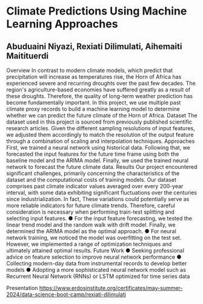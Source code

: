 # Climate Predictions Using Machine Learning Approaches
## Abuduaini Niyazi, Rexiati Dilimulati, Aihemaiti Maitituerdi
Overview
In contrast to modern climate models, which predict that precipitation will increase as temperatures rise,
the Horn of Africa has experienced severe and recurring droughts over the past few decades. The
region's agriculture-based economies have suffered greatly as a result of these droughts. Therefore, the
quality of long-term weather prediction has become fundamentally important. In this project, we use
multiple past climate proxy records to build a machine learning model to determine whether we can
predict the future climate of the Horn of Africa.
Dataset
The dataset used in this project is sourced from previously published scientific research articles. Given
the different sampling resolutions of input features, we adjusted them accordingly to match the resolution
of the output feature through a combination of scaling and interpolation techniques.
Approaches
First, we trained a neural network using historical data. Following that, we forecasted the input features
for the future time frame using both the baseline model and the ARIMA model. Finally, we used the
trained neural network to forecast the future climate data.
Results
Our project encountered significant challenges, primarily concerning the characteristics of the dataset and
the computational costs of training models. Our dataset comprises past climate indicator values averaged
over every 200-year interval, with some data exhibiting significant fluctuations over the centuries since
industrialization. In fact, These variations could potentially serve as more reliable indicators for future
climate trends. Therefore, careful consideration is necessary when performing train-test splitting and
selecting input features.
● For the input feature forecasting, we tested the linear trend model and the random walk with drift
model. Finally, we determined the ARIMA model as the optimal approach.
● For neural network training, we noticed the model was overfitting on the test set. However, we
implemented a range of optimization techniques and ultimately attained optimal results.
Future Work
● Seeking professional advice on feature selection to improve neural network performance
● Collecting modern-day data from instrumental records to develop better models
● Adopting a more sophisticated neural network model such as Recurrent Neural Network (RNNs)
or LSTM optimized for time series data

Presentation
https://www.erdosinstitute.org/certificates/may-summer-2024/data-science-boot-camp/rexiati-dilimulati
